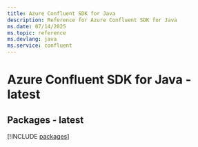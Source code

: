```yaml
---
title: Azure Confluent SDK for Java
description: Reference for Azure Confluent SDK for Java
ms.date: 07/14/2025
ms.topic: reference
ms.devlang: java
ms.service: confluent
---
```

# Azure Confluent SDK for Java - latest
## Packages - latest
[!INCLUDE [packages](confluent-index.md)]